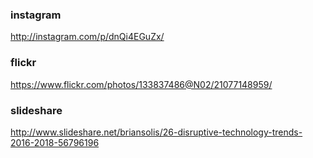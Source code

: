 ### instagram

http://instagram.com/p/dnQi4EGuZx/

### flickr

https://www.flickr.com/photos/133837486@N02/21077148959/

### slideshare

http://www.slideshare.net/briansolis/26-disruptive-technology-trends-2016-2018-56796196
